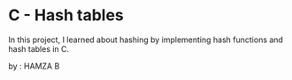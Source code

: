 # C - Hash tables

In this project, I learned about hashing by implementing hash functions and hash tables in C.

by : HAMZA B 